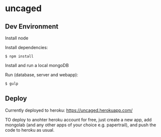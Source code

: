 # uncaged

## Dev Environment

Install node

Install dependencies:
```
$ npm install
```

Install and run a local mongoDB

Run (database, server and webapp):
```
$ gulp
```

## Deploy

Currently deployed to heroku: https://uncaged.herokuapp.com/

TO deploy to anohter heroku account for free, just create a new app, add mongolab (and any other apps of your choice e.g. papertrail), and push the code to heroku as usual.